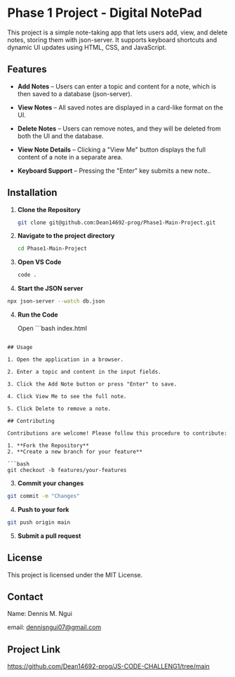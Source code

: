 # Phase 1 Project - Digital NotePad
This project is a simple note-taking app that lets users add, view, and delete notes, storing them with json-server. It supports keyboard shortcuts and dynamic UI updates using HTML, CSS, and JavaScript.

## Features
- **Add Notes** – Users can enter a topic and content for a note, which is then saved to a database (json-server).

- **View Notes** – All saved notes are displayed in a card-like format on the UI.

- **Delete Notes** – Users can remove notes, and they will be deleted from both the UI and the database.

- **View Note Details** – Clicking a "View Me" button displays the full content of a note in a separate area.

- **Keyboard Support** – Pressing the "Enter" key submits a new note..

## Installation

1. **Clone the Repository**
   ```bash
   git clone git@github.com:Dean14692-prog/Phase1-Main-Project.git
   ```
2. **Navigate to the project directory**
   ```bash
   cd Phase1-Main-Project
   ```
3. **Open VS Code**
   ```bash
   code .
   ```
4. **Start the JSON server**

```bash
npx json-server --watch db.json
```

4. **Run the Code**

   Open ```bash index.html
``` in a browser or use Live Server in VS Code.

## Usage

1. Open the application in a browser.

2. Enter a topic and content in the input fields.

3. Click the Add Note button or press "Enter" to save.

4. Click View Me to see the full note.

5. Click Delete to remove a note.

## Contributing

Contributions are welcome! Please follow this procedure to contribute:

1. **Fork the Repository**
2. **Create a new branch for your feature**

```bash
git checkout -b features/your-features
```

3. **Commit your changes**

```bash
git commit -m "Changes"
```

4. **Push to your fork**

```bash
git push origin main
```

5. **Submit a pull request**

## License

This project is licensed under the MIT License.

## Contact

Name: Dennis M. Ngui

email: dennisngui07@gmail.com

## Project Link

https://github.com/Dean14692-prog/JS-CODE-CHALLENG1/tree/main